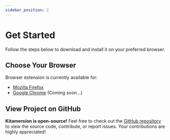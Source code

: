 ```yaml
---
sidebar_position: 2
---
```


# Get Started

Follow the steps below to download and install it on your preferred browser.

## Choose Your Browser

Browser extension is currently available for:

- [Mozilla Firefox](https://addons.mozilla.org/en-US/firefox/addon/kita-browser/)
- [Google Chrome](/docs/get-started) (Coming soon...)


## View Project on GitHub

**Kitamersion is open-source!** Feel free to check out the [GitHub repository](https://github.com/kitamersion) to view the source code, contribute, or report issues. Your contributions are highly appreciated!
